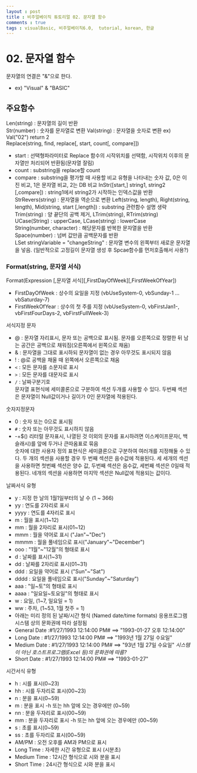 ```yaml
---
layout : post
title : 비주얼베이직 튜토리얼 02. 문자열 함수
comments : true
tags : visualBasic, 비주얼베이직6.0,  tutorial, korean, 한글
---
```


# 02. 문자열 함수


문자열의 연결은 "&"으로 한다.
+ ex) "Visual" & "BASIC"

## 주요함수
Len(string) : 문자열의 길이 반환  
Str(number) : 숫자를 문자열로 변환
Val(string) : 문자열을 숫자로 변환 ex) Val("02") return 2  
Replace(string, find, replace[, start, count[, compare]])  
+ start : 선택형파라미터로 Replace 함수의 시작위치를 선택함, 시작위치 이후의 문자열만 처리되어 반환됨(문자열 잘림)
+ count : substring을 replace할 count
+ compare : substring을 평가할 때 사용할 비교 유형을 나타내는 숫자 값, 0은 이진 비교, 1은 문자열 비교, 2는 DB 비교
InStr([start,] string1, string2 [,compare]) : string1에서 string2가 시작하는 인덱스값을 반환  
StrRevers(string) : 문자열을 역순으로 변환
Left(string, length),  Right(string, length), Mid(string, start [,length]) : substring 관련함수 설명 생략  
Trim(string) : 양 끝단의 공백 제거, LTrim(string), RTrim(string)  
UCase(String) : upperCase, LCase(string) : lowerCase  
String(number, character) : 해당문자를 반복한 문자열을 반환  
Space(number) : 넘버 값만큼 공백문자를 반환  
LSet stringVariable = "changeString" : 문자열 변수의 왼쪽부터 새로운 문자열을 넣음. (일반적으로 고정길이 문자열 생성 후 Spcae함수를 먼저호출해서 사용?)  

### Format(string, 문자열 서식)
Format(Expression [,문자열 서식][,FirstDayOfWeek][,FirstWeekOfYear])
+ FirstDayOfWeek : 상수의 요일을 지정 (vbUseSystem-0, vbSunday-1 ... vbSaturday-7)
+ FirstWeekOfYear : 상수의 첫 주를 지정 (vbUseSystem-0, vbFirstJan1-, vbFirstFourDays-2, vbFirstFullWeek-3)

서식지정 문자
+ @ : 문자열 자리표시, 문자 또는 공백으로 표시됨. 문자를 오른쪽으로 정렬한 뒤 남는 공간은 공백으로 채워짐(오른쪽에서 왼쪽으로 채움)
+ & : 문자열을 그대로 표시하되 문자열이 없는 경우 아무것도 표시되지 않음
+ ! : @로 공백을 채울 때 왼쪽에서 오른쪽으로 채움
+ `<` : 모든 문자를 소문자로 표시
+ `>` : 모든 문자를 대문자로 표시
+ `/` : 날짜구분기호  
문자열 표현식에 세미콜론으로 구분하여 섹션 두개를 사용할 수 있다. 두번째 섹션은 문자열이 Null값이거나 길이가 0인 문자열에 적용된다.

숫자지정문자
+ 0 : 숫자 또는 0으로 표시됨
+ `#` : 숫자 또는 아무것도 표시하지 않음
+ -+$() 리터럴 문자표시, 나열된 것 이외의 문자를 표시하려면 이스케이프문자(\, 백슬래시)를 앞에 두거나 큰따옴표로 묶음  
숫자에 대한 사용자 정의 표현식은 세미클론으로 구분하여 여러개를 지정해둘 수 있다. 두 개의 섹션을 사용할 경우 두 번째 섹션은 음수값에 적용된다.  세 
세개의 섹션을 사용하면 첫번째 섹션은 양수 값, 두번째 섹션은 음수값, 세번째 섹션은 0일때 적용된다. 네개의 섹션을 사용하면 마지막 섹션은 Null값에 적용되는 값이다.

날짜서식 유형
+ y : 지정 한 날의 1월1일부터의 날 수 (1 ~ 366)
+ yy : 연도를 2자리로 표시
+ yyyy : 연도를 4자리로 표시
+ m : 월을 표시(1~12)
+ mm : 월을 2자리로 표시(01~12)
+ mmm : 월을 약어로 표시 ("Jan"~"Dec")
+ mmmm : 월을 풀네임으로 표시("January"~"December")
+ ooo : "1월"~"12월"의 형태로 표시
+ d : 날짜를 표시(1~31)
+ dd : 날짜를 2자리로 표시(01~31)
+ ddd : 요일을 약어로 표시 ("Sun"~"Sat")
+ dddd : 요일을 풀네임으로 표시("Sunday"~"Saturday")
+ aaa : "일~토"의 형태로 표시
+ aaaa : "일요일~토요일"의 형태로 표시
+ w : 요일, (1~7, 일요일 = 1)
+ ww : 주차, (1~53, 1월 첫주 = 1)
+ 아래는 미리 정의 된 날짜/시간 형식 (Named date/time formats) 응용프로그램 시스템 상의 문화권에 따라 설정됨
+ General Date :#1/27/1993 12:14:00 PM# ==> "1993-01-27 오후 12:14:00"
+ Long Date : #1/27/1993 12:14:00 PM# ==> "1993년 1월 27일 수요일" 
+ Medium Date : #1/27/1993 12:14:00 PM# ==> "93년 1월 27일 수요일" *시스템이 아닌 호스트프로그램(Excel 등)의 문화권에 따름?*
+ Short Date :  #1/27/1993 12:14:00 PM# ==> "1993-01-27"

시간서식 유형
+ h : 시를 표시(0~23)
+ hh : 시를 두자리로 표시(00~23)
+ n : 분을 표시(0~59)
+ m : 분을 표시 -h 또는 hh 앞에 오는 경우에만 (0~59)
+ nn : 분을 두자리로 표시(00~59)
+ mm : 분을 두자리로 표시 -h 또는 hh 앞에 오는 경우에만 (00~59)
+ s : 초를 표시(0~59)
+ ss : 초를 두자리로 표시(00~59)
+ AM/PM : 오전 오후를 AM과 PM으로 표시
+ Long Time : 자세한 시간 유형으로 표시 (시분초)
+ Medium Time : 12시간 형식으로 시와 분을 표시 
+ Short Time : 24시간 형식으로 시와 분을 표시
